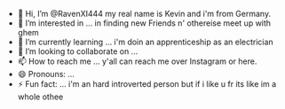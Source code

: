 - 👋 Hi, I’m @RavenXI444 my real name is Kevin and i'm from Germany.
- 👀 I’m interested in ... in finding new Friends n' othereise meet up with ghem 
- 🌱 I’m currently learning ... i'm doin an apprenticeship as an electrician
- 💞️ I’m looking to collaborate on ...
- 📫 How to reach me ... y'all can reach me over Instagram or here.
- 😄 Pronouns: ... 
- ⚡ Fun fact: ... i'm an hard introverted person but if i like u fr its like im a whole othee 

<!---
RavenXI444/RavenXI444 is a ✨ special ✨ repository because its `README.md` (this file) appears on your GitHub profile.
You can click the Preview link to take a look at your changes.
--->
